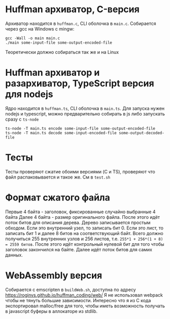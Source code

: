 # Huffman архиватор, C-версия

Архиватор находится в `huffman.c`, CLI оболочка в `main.c`. Собирается через gcc на Windows с mingw:

```
gcc -Wall -o main main.c
./main some-input-file some-output-encoded-file
```

Теоретически должно собираться так же и на Linux

# Huffman архиватор и разархиватор, TypeScript версия для nodejs

Ядро находится в `huffman.ts`, CLI оболочка в `main.ts`. Для запуска нужен nodejs и typescript, можно предварительно собирать в js либо запускать сразу с `ts-node`

```
ts-node -T main.ts encode some-input-file some-output-encoded-file
ts-node -T main.ts decode some-input-encoded-file some-output-decoded-file
```

# Тесты

Тесты проверяют сжатие обоими версиями (C и TS), проверяют что файл распаковывается и такое же. См в `test.sh`

# Формат сжатого файла

Первые 4 байта - заголовок, фиксированные случайно выбранные 4 байта
Далее 4 байта - размер оригинального файла.
После этого идёт поток битов для описания дерева. Дерево записывается простым обходом. Если это внутренний узел, то записать бит 0. Если это лист, то записать бит 1 и далее 8 битов на соответствующий байт. Всего должно получиться 255 внутренних узлов и 256 листов, т.е. `255*1 + 256*(1 + 8) = 2559 битов`. После этого идёт контрольный нулевой бит для того чтобы заголовок закончился на байте.
Далее идёт поток битов для самих данных.

# WebAssembly версия

Собирается с emscripten в `buildWeb.sh`, доступна по адресу <https://roginvs.github.io/huffman_coding/web/>
Я не использовал webpack чтобы не тянуть большие зависимости.
Интересно что я из C кода экспортировал malloc/free для того, чтобы иметь возможность получать в javascript буферы в аллокаторе из stdlib.
